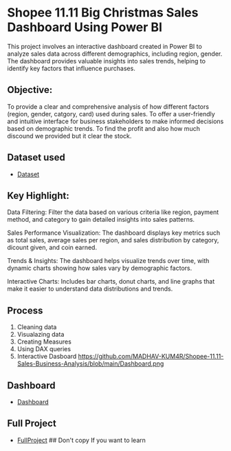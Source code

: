 
# Shopee 11.11 Big Christmas Sales Dashboard Using Power BI
This project involves an interactive dashboard created in Power BI to analyze sales data across different demographics, including region, gender. The dashboard provides valuable insights into sales trends, helping to identify key factors that influence purchases.

## Objective:
To provide a clear and comprehensive analysis of how different factors (region, gender, catgory, card) used during sales.
To offer a user-friendly and intuitive interface for business stakeholders to make informed decisions based on demographic trends.
To find the profit and also how much discound we provided but it clear the stock.

## Dataset used
- <a href="https://github.com/MADHAV-KUM4R/Shopee-11.11-Sales-Business-Analysis/blob/main/Shopee%20Data.csv">Dataset</a>

## Key Highlight:
Data Filtering: Filter the data based on various criteria like region, payment method, and category to gain detailed insights into sales patterns.

Sales Performance Visualization: The dashboard displays key metrics such as total sales, average sales per region, and sales distribution by category, dicount given, and coin earned.

Trends & Insights: The dashboard helps visualize trends over time, with dynamic charts showing how sales vary by demographic factors.

Interactive Charts: Includes bar charts, donut charts, and line graphs that make it easier to understand data distributions and trends.

## Process
1. Cleaning data
2. Visualazing data
3. Creating Measures
4. Using DAX queries
5. Interactive Dasboard
   https://github.com/MADHAV-KUM4R/Shopee-11.11-Sales-Business-Analysis/blob/main/Dashboard.png

## Dashboard
- <a href="https://github.com/MADHAV-KUM4R/Shopee-11.11-Sales-Business-Analysis/blob/main/Dashboard.png">Dashboard</a>

## Full Project
- <a href="https://github.com/MADHAV-KUM4R/Shopee-11.11-Sales-Business-Analysis/blob/main/Shopee.pbix">FullProject</a> ## Don't copy If you want to learn
